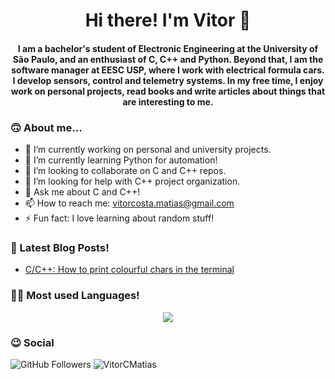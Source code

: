 <h1 align="center"> Hi there! I'm Vitor 👋</h1>


<h4 align="center"> 
I am a bachelor's student of Electronic Engineering at the University of São Paulo, and an enthusiast of C, C++ and Python.  Beyond that, I am the software manager at EESC USP, where I work with electrical formula cars. I develop sensors, control and telemetry systems. In my free time, I enjoy work on personal projects, read books and write articles about things that are interesting to me.
</h4> 

<!--
**VitorCMatias/VitorCMatias** is a ✨ _special_ ✨ repository because its `README.md` (this file) appears on your GitHub profile.

Here are some ideas to get you started:
-->

### 🙃 About me...
- 🔭 I’m currently working on personal and university projects.
- 🌱 I’m currently learning Python for automation!
- 👯 I’m looking to collaborate on C and C++ repos.
- 🤔 I’m looking for help with C++ project organization.
- 💬 Ask me about C and C++!
- 📫 How to reach me: vitorcosta.matias@gmail.com
- ⚡ Fun fact: I love learning about random stuff!
<!-- - 😄 Pronouns: ... -->

<!--<p align="center">
<img src="https://github-readme-stats.vercel.app/api?username=VitorCMatias&count_private=true&hide=stars,prs" alt="Vitor"/><br>
 </p> -->  



### 📃 Latest Blog Posts!
<!-- BLOG-POST-LIST:START -->
- [C/C++: How to print colourful chars in the terminal](https://medium.com/@vitorcosta.matias/print-coloured-texts-in-console-a0db6f589138?source=rss-719fdaefc8a1------2)
<!-- BLOG-POST-LIST:END -->



### 👨‍💻 Most used Languages!
<p align="center">
<img src="https://github-readme-stats.vercel.app/api/top-langs/?username=VitorCMatias&layout=compact&hide_title=true&count_private=true&hide=jupyter,pascal,html,css"/>  
 </p>
 
 ### :wink: Social
![GitHub Followers](https://img.shields.io/github/followers/VitorCMatias?label=Follow&style=social)
![VitorCMatias](https://komarev.com/ghpvc/?username=VitorCMatias)
 <!-- <p align="center"> <img src="https://komarev.com/ghpvc/?username=VitorCMatias" alt="VitorCMatias"/> </p> -->
